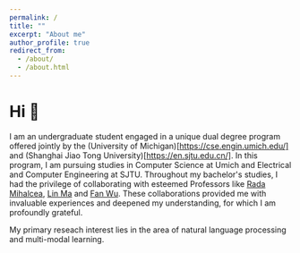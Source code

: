 ```yaml
---
permalink: /
title: ""
excerpt: "About me"
author_profile: true
redirect_from: 
  - /about/
  - /about.html
---
```


Hi 🤩
======
I am an undergraduate student engaged in a unique dual degree program offered jointly by the (University of Michigan)[https://cse.engin.umich.edu/] and (Shanghai Jiao Tong University)[https://en.sjtu.edu.cn/]. In this program, I am pursuing studies in Computer Science at Umich and Electrical and Computer Engineering at SJTU. Throughout my bachelor's studies, I had the privilege of collaborating with esteemed Professors like [Rada Mihalcea](https://web.eecs.umich.edu/~mihalcea/), [Lin Ma](https://web.eecs.umich.edu/~linmacse/) and [Fan Wu](https://www.cs.sjtu.edu.cn/~fwu/). These collaborations provided me with invaluable experiences and deepened my understanding, for which I am profoundly grateful.

My primary reseach interest lies in the area of natural language processing and multi-modal learning. 